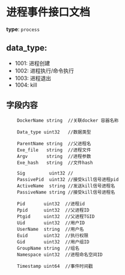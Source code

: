 # 进程事件接口文档

**type**: `process`



## data_type:
- 1001: 进程创建
- 1002: 进程执行/命令执行
- 1003: 进程退出
- 1004: kill

## 字段内容

```
	DockerName string  //关联docker 容器名称

	Data_type uint32   //数据类型

	ParentName string  //父进程名
	Exe_file   string  //进程文件
	Argv       string  //进程参数
	Exe_hash   string  //文件hash

	Sig         uint32 //
	PassivePid  uint32 //接受kill信号进程pid
	ActiveName  string //发送kill信号进程名
	PassiveName string //接受kill信号进程名

	Pid       uint32  //进程id
	Ppid      uint32  //父进程ID
	Ptgid     uint32  //父进程TGID
	Uid       uint32  //用户ID
	UserName  string  //用户名
	Euid      uint32  //执行权限
	Gid       uint32  //用户组ID
	GroupName string  //组名
	Namespace uint32  //进程命名空间ID

	Timestamp uint64  //事件时间戳
```